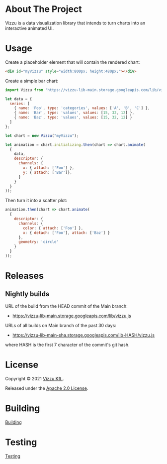 # About The Project

Vizzu is a data visualization library that intends to turn charts into an interactive animated UI. 

# Usage

Create a placeholder element that will contain the rendered chart:

```html
<div id="myVizzu" style="width:800px; height:480px;"></div>
```

Create a simple bar chart:

```javascript
import Vizzu from 'https://vizzu-lib-main.storage.googleapis.com/lib/vizzu.js';

let data = {
  series: [
    { name: 'Foo', type: 'categories', values: ['A', 'B', 'C'] },
    { name: 'Bar', type: 'values', values: [15, 32, 12] },
    { name: 'Baz', type: 'values', values: [15, 32, 12] }
  ]
};

let chart = new Vizzu("myVizzu");

let animation = chart.initializing.then(chart => chart.animate(
  {
    data,    
    descriptor: {
      channels: {
        x: { attach: ['Foo'] },
        y: { attach: ['Bar']},
      }
    }
  }
));
```

Then turn it into a scatter plot:

```javascript
animation.then(chart => chart.animate(
  {
    descriptor: {
      channels: {
        color: { attach: ['Foo'] }, 
        x: { detach: ['Foo'], attach: ['Baz'] }
      },
      geometry: 'circle'
    }
  }
));
```

# Releases

## Nightly builds 

URL of the build from the HEAD commit of the Main branch:

* https://vizzu-lib-main.storage.googleapis.com/lib/vizzu.js

URLs of all builds on Main branch of the past 30 days:

* https://vizzu-lib-main-sha.storage.googleapis.com/lib-HASH/vizzu.js

where HASH is the first 7 character of the commit's git hash.

# License

Copyright © 2021 [Vizzu Kft.](https://vizzuhq.com).

Released under the [Apache 2.0 License](LICENSE).

# Building 

[Building](project/build.md)

# Testing

[Testing](test/test.md)
